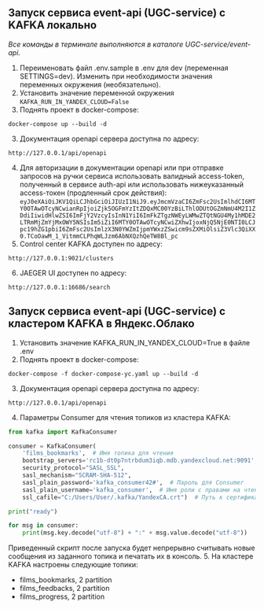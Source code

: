## Запуск сервиса event-api (UGC-service) c KAFKA локально

_Все команды в терминале выполняются в каталоге UGC-service/event-api._

1. Переименовать файл .env.sample в .env для dev (переменная SETTINGS=dev). 
Изменить при необходимости значения переменных окружения (необязательно).
2. Установить значение переменной окружения `KAFKA_RUN_IN_YANDEX_CLOUD=False`
3. Поднять проект в docker-compose:
```shell
docker-compose up --build -d
```
3. Документация openapi сервера доступна по адресу:
```http request
http://127.0.0.1/api/openapi
```
4. Для авторизации в документации openapi или при отправке запросов на ручки сервиса использовать валидный access-token, полученный 
в сервисе auth-api или использовать нижеуказанный access-токен (продленный срок действия):
`eyJ0eXAiOiJKV1QiLCJhbGciOiJIUzI1NiJ9.eyJmcmVzaCI6ZmFsc2UsImlhdCI6MTY0OTAwOTcyNCwianRpIjoiZjk5OGFmYzItZDQxMC00YzBiLThlODUtOGZmNmU4M2I1ZDdiIiwidHlwZSI6ImFjY2VzcyIsInN1YiI6ImFkZTgzNWEyLWMwZTQtNGU4My1hMDE2LTRmMjZmYjMxOWY5NSIsIm5iZiI6MTY0OTAwOTcyNCwiZXhwIjoxNjQ5NjE0NTI0LCJpc19hZG1pbiI6ZmFsc2UsImlzX3N0YWZmIjpmYWxzZSwicm9sZXMiOlsiZ3Vlc3QiXX0.TCoOawM_1_VitmmCLPhqWLJzm6AbNXQzhQeTW8Bl_pc`
5. Control center KAFKA доступен по адресу:
```http request
http://127.0.0.1:9021/clusters
```
6. JAEGER UI доступен по адресу:
```http request
http://127.0.0.1:16686/search
```

## Запуск сервиса event-api (UGC-service) с кластером KAFKA в Яндекc.Облако

1. Установить значение KAFKA_RUN_IN_YANDEX_CLOUD=True в файле .env
2. Поднять проект в docker-compose:
```shell
docker-compose -f docker-compose-yc.yaml up --build -d
```
3. Документация openapi сервера доступна по адресу:
```http request
http://127.0.0.1/api/openapi
```
4. Параметры Consumer для чтения топиков из кластера KAFKA:
```python
from kafka import KafkaConsumer

consumer = KafkaConsumer(
    'films_bookmarks',  # Имя топика для чтения
    bootstrap_servers='rc1b-dt0p7ntrbdum3iqb.mdb.yandexcloud.net:9091',  # FQDN хоста-брокера
    security_protocol="SASL_SSL",
    sasl_mechanism="SCRAM-SHA-512",
    sasl_plain_password='kafka_consumer42#',  # Пароль для Consumer
    sasl_plain_username='kafka_consumer',  # Имя роли с правами на чтение топиков
    ssl_cafile="C:/Users/User/.kafka/YandexCA.crt")  # Путь к сертификату SSL

print("ready")

for msg in consumer:
    print(msg.key.decode("utf-8") + ":" + msg.value.decode("utf-8"))
```
Приведенный скрипт после запуска будет непрерывно считывать новые сообщения из заданного топика и печатать их в консоль.
5. На кластере KAFKA настроены следующие топики:
- films_bookmarks, 2 partition
- films_feedbacks, 2 partition
- films_progress, 2 partition